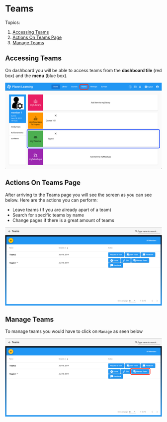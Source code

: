 # Teams

Topics:
1. [Accessing Teams](#accessing-teams)
2. [Actions On Teams Page](#actions-on-teams-page)
2. [Manage Teams](#manage-teams)

## Accessing Teams
On dashboard you will be able to access teams from the **dashboard tile** (red box) and the **menu** (blue box).

![Accessing Teams](images/planet-teams-dashboard.png)

## Actions On Teams Page
After arriving to the Teams page you will see the screen as you can see below. Here are the actions you can perform:
- Leave teams (If you are already apart of a team)
- Search for specific teams by name
- Change pages if there is a great amount of teams

![Team Page Overview](images/planet-teams-overview.png)

## Manage Teams
To manage teams you would have to click on `Manage` as seen below

![Team Page Overview](images/planet-teams-manage.png)
